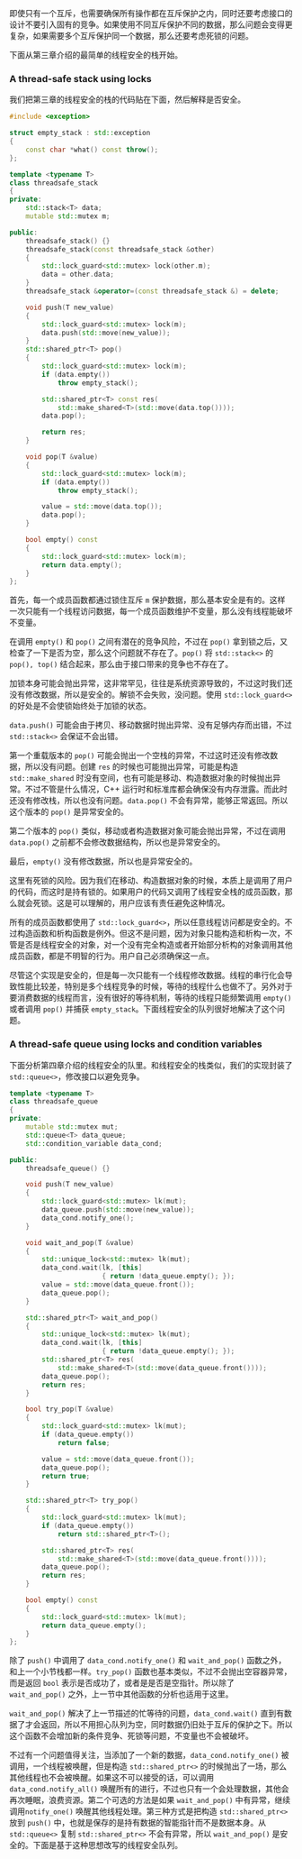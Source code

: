 即使只有一个互斥，也需要确保所有操作都在互斥保护之内，同时还要考虑接口的设计不要引入固有的竞争。如果使用不同互斥保护不同的数据，那么问题会变得更复杂，如果需要多个互斥保护同一个数据，那么还要考虑死锁的问题。

下面从第三章介绍的最简单的线程安全的栈开始。

### A thread-safe stack using locks
我们把第三章的线程安全的栈的代码贴在下面，然后解释是否安全。
```cpp
#include <exception>

struct empty_stack : std::exception
{
    const char *what() const throw();
};

template <typename T>
class threadsafe_stack
{
private:
    std::stack<T> data;
    mutable std::mutex m;

public:
    threadsafe_stack() {}
    threadsafe_stack(const threadsafe_stack &other)
    {
        std::lock_guard<std::mutex> lock(other.m);
        data = other.data;
    }
    threadsafe_stack &operator=(const threadsafe_stack &) = delete;

    void push(T new_value)
    {
        std::lock_guard<std::mutex> lock(m);
        data.push(std::move(new_value));
    }
    std::shared_ptr<T> pop()
    {
        std::lock_guard<std::mutex> lock(m);
        if (data.empty())
            throw empty_stack();

        std::shared_ptr<T> const res(
            std::make_shared<T>(std::move(data.top())));
        data.pop();

        return res;
    }

    void pop(T &value)
    {
        std::lock_guard<std::mutex> lock(m);
        if (data.empty())
            throw empty_stack();

        value = std::move(data.top());
        data.pop();
    }

    bool empty() const
    {
        std::lock_guard<std::mutex> lock(m);
        return data.empty();
    }
};
```
首先，每一个成员函数都通过锁住互斥 `m` 保护数据，那么基本安全是有的。这样一次只能有一个线程访问数据，每一个成员函数维护不变量，那么没有线程能破坏不变量。

在调用 `empty()` 和 `pop()` 之间有潜在的竞争风险，不过在 `pop()` 拿到锁之后，又检查了一下是否为空，那么这个问题就不存在了。`pop()` 将 `std::stack<>` 的 `pop(), top()` 结合起来，那么由于接口带来的竞争也不存在了。

加锁本身可能会抛出异常，这非常罕见，往往是系统资源导致的，不过这时我们还没有修改数据，所以是安全的。解锁不会失败，没问题。使用 `std::lock_guard<>` 的好处是不会使锁始终处于加锁的状态。

`data.push()` 可能会由于拷贝、移动数据时抛出异常、没有足够内存而出错，不过 `std::stack<>` 会保证不会出错。

第一个重载版本的 `pop()` 可能会抛出一个空栈的异常，不过这时还没有修改数据，所以没有问题。创建 `res` 的时候也可能抛出异常，可能是构造 `std::make_shared` 时没有空间，也有可能是移动、构造数据对象的时候抛出异常。不过不管是什么情况，C++ 运行时和标准库都会确保没有内存泄露。而此时还没有修改栈，所以也没有问题。`data.pop()` 不会有异常，能够正常返回。所以这个版本的 `pop()` 是异常安全的。

第二个版本的 `pop()` 类似，移动或者构造数据对象可能会抛出异常，不过在调用 `data.pop()` 之前都不会修改数据结构，所以也是异常安全的。

最后，`empty()` 没有修改数据，所以也是异常安全的。

这里有死锁的风险。因为我们在移动、构造数据对象的时候，本质上是调用了用户的代码，而这时是持有锁的。如果用户的代码又调用了线程安全栈的成员函数，那么就会死锁。这是可以理解的，用户应该有责任避免这种情况。

所有的成员函数都使用了 `std::lock_guard<>`，所以任意线程访问都是安全的。不过构造函数和析构函数是例外。但这不是问题，因为对象只能构造和析构一次，不管是否是线程安全的对象，对一个没有完全构造或者开始部分析构的对象调用其他成员函数，都是不明智的行为。用户自己必须确保这一点。

尽管这个实现是安全的，但是每一次只能有一个线程修改数据。线程的串行化会导致性能比较差，特别是多个线程竞争的时候，等待的线程什么也做不了。另外对于要消费数据的线程而言，没有很好的等待机制，等待的线程只能频繁调用 `empty()` 或者调用 `pop()` 并捕获 `empty_stack`。下面线程安全的队列很好地解决了这个问题。

### A thread-safe queue using locks and condition variables
下面分析第四章介绍的线程安全的队里。和线程安全的栈类似，我们的实现封装了 `std::queue<>`，修改接口以避免竞争。
```cpp
template <typename T>
class threadsafe_queue
{
private:
    mutable std::mutex mut;
    std::queue<T> data_queue;
    std::condition_variable data_cond;

public:
    threadsafe_queue() {}

    void push(T new_value)
    {
        std::lock_guard<std::mutex> lk(mut);
        data_queue.push(std::move(new_value));
        data_cond.notify_one();
    }

    void wait_and_pop(T &value)
    {
        std::unique_lock<std::mutex> lk(mut);
        data_cond.wait(lk, [this]
                       { return !data_queue.empty(); });
        value = std::move(data_queue.front());
        data_queue.pop();
    }

    std::shared_ptr<T> wait_and_pop()
    {
        std::unique_lock<std::mutex> lk(mut);
        data_cond.wait(lk, [this]
                       { return !data_queue.empty(); });
        std::shared_ptr<T> res(
            std::make_shared<T>(std::move(data_queue.front())));
        data_queue.pop();
        return res;
    }

    bool try_pop(T &value)
    {
        std::lock_guard<std::mutex> lk(mut);
        if (data_queue.empty())
            return false;

        value = std::move(data_queue.front());
        data_queue.pop();
        return true;
    }

    std::shared_ptr<T> try_pop()
    {
        std::lock_guard<std::mutex> lk(mut);
        if (data_queue.empty())
            return std::shared_ptr<T>();

        std::shared_ptr<T> res(
            std::make_shared<T>(std::move(data_queue.front())));
        data_queue.pop();
        return res;
    }

    bool empty() const
    {
        std::lock_guard<std::mutex> lk(mut);
        return data_queue.empty();
    }
};
```
除了 `push()` 中调用了 `data_cond.notify_one()` 和 `wait_and_pop()` 函数之外，和上一个小节栈都一样。`try_pop()` 函数也基本类似，不过不会抛出空容器异常，而是返回 `bool` 表示是否成功了，或者是是否是空指针。所以除了 `wait_and_pop()` 之外，上一节中其他函数的分析也适用于这里。

`wait_and_pop()` 解决了上一节描述的忙等待的问题，`data_cond.wait()` 直到有数据了才会返回，所以不用担心队列为空，同时数据仍旧处于互斥的保护之下。所以这个函数不会增加新的条件竞争、死锁等问题，不变量也不会被破坏。

不过有一个问题值得关注，当添加了一个新的数据，`data_cond.notify_one()` 被调用，一个线程被唤醒，但是构造 `std::shared_ptr<>` 的时候抛出了一场，那么其他线程也不会被唤醒。如果这不可以接受的话，可以调用 `data_cond.notify_all()` 唤醒所有的进行，不过也只有一个会处理数据，其他会再次睡眠，浪费资源。第二个可选的方法是如果 `wait_and_pop()` 中有异常，继续调用`notify_one()` 唤醒其他线程处理。第三种方式是把构造 `std::shared_ptr<>` 放到 `push()` 中，也就是保存的是持有数据的智能指针而不是数据本身。从 `std::queue<>` 复制 `std::shared_ptr<>` 不会有异常，所以 `wait_and_pop()` 是安全的。下面是基于这种思想改写的线程安全队列。
```cpp
```

